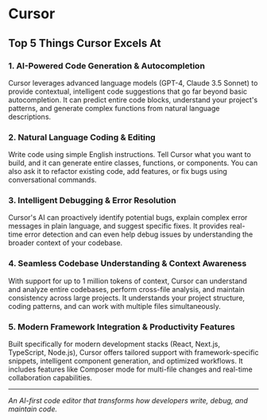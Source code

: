 # Cursor

## Top 5 Things Cursor Excels At

### 1. **AI-Powered Code Generation & Autocompletion**
Cursor leverages advanced language models (GPT-4, Claude 3.5 Sonnet) to provide contextual, intelligent code suggestions that go far beyond basic autocompletion. It can predict entire code blocks, understand your project's patterns, and generate complex functions from natural language descriptions.

### 2. **Natural Language Coding & Editing**
Write code using simple English instructions. Tell Cursor what you want to build, and it can generate entire classes, functions, or components. You can also ask it to refactor existing code, add features, or fix bugs using conversational commands.

### 3. **Intelligent Debugging & Error Resolution**
Cursor's AI can proactively identify potential bugs, explain complex error messages in plain language, and suggest specific fixes. It provides real-time error detection and can even help debug issues by understanding the broader context of your codebase.

### 4. **Seamless Codebase Understanding & Context Awareness**
With support for up to 1 million tokens of context, Cursor can understand and analyze entire codebases, perform cross-file analysis, and maintain consistency across large projects. It understands your project structure, coding patterns, and can work with multiple files simultaneously.

### 5. **Modern Framework Integration & Productivity Features**
Built specifically for modern development stacks (React, Next.js, TypeScript, Node.js), Cursor offers tailored support with framework-specific snippets, intelligent component generation, and optimized workflows. It includes features like Composer mode for multi-file changes and real-time collaboration capabilities.

---

*An AI-first code editor that transforms how developers write, debug, and maintain code.*
